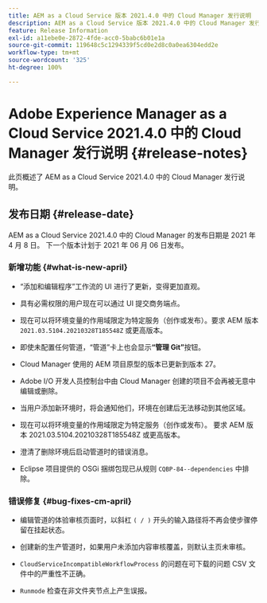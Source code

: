 ```yaml
---
title: AEM as a Cloud Service 版本 2021.4.0 中的 Cloud Manager 发行说明
description: AEM as a Cloud Service 版本 2021.4.0 中的 Cloud Manager 发行说明
feature: Release Information
exl-id: a11ebe0e-2872-4fde-acc0-5babc6b01e1a
source-git-commit: 119648c5c1294339f5cd0e2d8c0a0ea6304edd2e
workflow-type: tm+mt
source-wordcount: '325'
ht-degree: 100%

---
```


# Adobe Experience Manager as a Cloud Service 2021.4.0 中的 Cloud Manager 发行说明 {#release-notes}

此页概述了 AEM as a Cloud Service 2021.4.0 中的 Cloud Manager 发行说明。

## 发布日期 {#release-date}

AEM as a Cloud Service 2021.4.0 中的 Cloud Manager 的发布日期是 2021 年 4 月 8 日。
下一个版本计划于 2021 年 06 月 06 日发布。

### 新增功能 {#what-is-new-april}

* “添加和编辑程序”工作流的 UI 进行了更新，变得更加直观。

* 具有必需权限的用户现在可以通过 UI 提交商务端点。

* 现在可以将环境变量的作用域限定为特定服务（创作或发布）。要求 AEM 版本 `2021.03.5104.20210328T185548Z` 或更高版本。

* 即使未配置任何管道，“管道”卡上也会显示&#x200B;**“管理 Git”**&#x200B;按钮。

* Cloud Manager 使用的 AEM 项目原型的版本已更新到版本 27。

* Adobe I/O 开发人员控制台中由 Cloud Manager 创建的项目不会再被无意中编辑或删除。

* 当用户添加新环境时，将会通知他们，环境在创建后无法移动到其他区域。

* 现在可以将环境变量的作用域限定为特定服务（创作或发布）。 要求 AEM 版本 2021.03.5104.20210328T185548Z 或更高版本。

* 澄清了删除环境后启动管道时的错误消息。

* Eclipse 项目提供的 OSGi 捆绑包现已从规则 `CQBP-84--dependencies` 中排除。

### 错误修复 {#bug-fixes-cm-april}

* 编辑管道的体验审核页面时，以斜杠 `( / )` 开头的输入路径将不再会使步骤停留在挂起状态。

* 创建新的生产管道时，如果用户未添加内容审核覆盖，则默认主页未审核。

* `CloudServiceIncompatibleWorkflowProcess` 的问题在可下载的问题 CSV 文件中的严重性不正确。

* `Runmode` 检查在非文件夹节点上产生误报。
